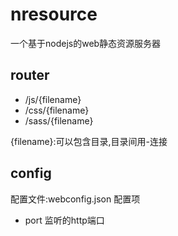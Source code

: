 # nresource
一个基于nodejs的web静态资源服务器

## router
+ /js/{filename}
+ /css/{filename}
+ /sass/{filename}

{filename}:可以包含目录,目录间用-连接

## config
配置文件:webconfig.json
配置项
+ port  监听的http端口